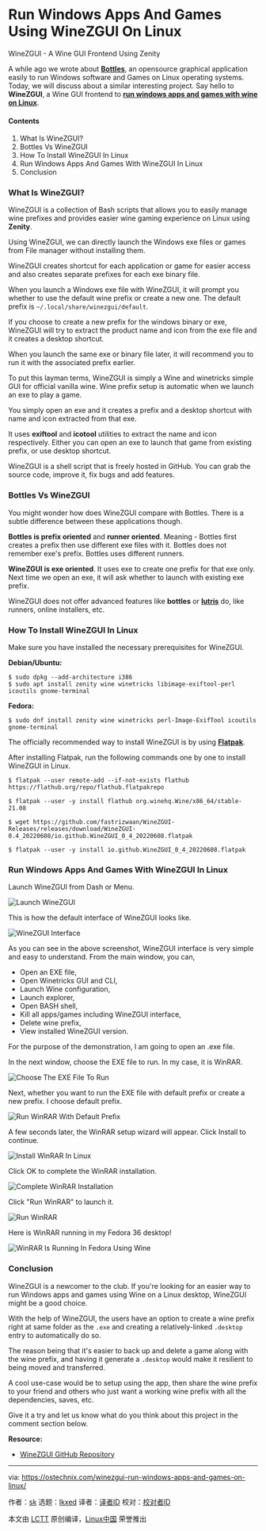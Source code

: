 [#]: subject: "Run Windows Apps And Games Using WineZGUI On Linux"
[#]: via: "https://ostechnix.com/winezgui-run-windows-apps-and-games-on-linux/"
[#]: author: "sk https://ostechnix.com/author/sk/"
[#]: collector: "lkxed"
[#]: translator: "geekpi"
[#]: reviewer: " "
[#]: publisher: " "
[#]: url: " "

Run Windows Apps And Games Using WineZGUI On Linux
======
WineZGUI - A Wine GUI Frontend Using Zenity

A while ago we wrote about **[Bottles][1]**, an opensource graphical application easily to run Windows software and Games on Linux operating systems. Today, we will discuss about a similar interesting project. Say hello to **WineZGUI**, a Wine GUI frontend to **[run windows apps and games with wine on Linux][2]**.

#### Contents

1. What Is WineZGUI?
2. Bottles Vs WineZGUI
3. How To Install WineZGUI In Linux
4. Run Windows Apps And Games With WineZGUI In Linux
5. Conclusion

### What Is WineZGUI?

WineZGUI is a collection of Bash scripts that allows you to easily manage wine prefixes and provides easier wine gaming experience on Linux using **Zenity**.

Using WineZGUI, we can directly launch the Windows exe files or games from File manager without installing them.

WineZGUI creates shortcut for each application or game for easier access and also creates separate prefixes for each exe binary file.

When you launch a Windows exe file with WineZGUI, it will prompt you whether to use the default wine prefix or create a new one. The default prefix is `~/.local/share/winezgui/default`.

If you choose to create a new prefix for the windows binary or exe, WineZGUI will try to extract the product name and icon from the exe file and it creates a desktop shortcut.

When you launch the same exe or binary file later, it will recommend you to run it with the associated prefix earlier.

To put this layman terms, WineZGUI is simply a Wine and winetricks simple GUI for official vanilla wine. Wine prefix setup is automatic when we launch an exe to play a game.

You simply open an exe and it creates a prefix and a desktop shortcut with name and icon extracted from that exe.

It uses **exiftool** and **icotool** utilities to extract the name and icon respectively. Either you can open an exe to launch that game from existing prefix, or use desktop shortcut.

WineZGUI is a shell script that is freely hosted in GitHub. You can grab the source code, improve it, fix bugs and add features.

### Bottles Vs WineZGUI

You might wonder how does WineZGUI compare with Bottles. There is a subtle difference between these applications though.

**Bottles is prefix oriented** and **runner oriented**. Meaning - Bottles first creates a prefix then use different exe files with it. Bottles does not remember exe's prefix. Bottles uses different runners.

**WineZGUI is exe oriented**. It uses exe to create one prefix for that exe only. Next time we open an exe, it will ask whether to launch with existing exe prefix.

WineZGUI does not offer advanced features like **bottles** or **[lutris][3]** do, like runners, online installers, etc.

### How To Install WineZGUI In Linux

Make sure you have installed the necessary prerequisites for WineZGUI.

**Debian/Ubuntu:**

```
$ sudo dpkg --add-architecture i386
$ sudo apt install zenity wine winetricks libimage-exiftool-perl icoutils gnome-terminal
```

**Fedora:**

```
$ sudo dnf install zenity wine winetricks perl-Image-ExifTool icoutils gnome-terminal
```

The officially recommended way to install WineZGUI is by using **[Flatpak][4]**.

After installing Flatpak, run the following commands one by one to install WineZGUI in Linux.

```
$ flatpak --user remote-add --if-not-exists flathub https://flathub.org/repo/flathub.flatpakrepo
```

```
$ flatpak --user -y install flathub org.winehq.Wine/x86_64/stable-21.08
```

```
$ wget https://github.com/fastrizwaan/WineZGUI-Releases/releases/download/WineZGUI-0.4_20220608/io.github.WineZGUI_0_4_20220608.flatpak
```

```
$ flatpak --user -y install io.github.WineZGUI_0_4_20220608.flatpak
```

### Run Windows Apps And Games With WineZGUI In Linux

Launch WineZGUI from Dash or Menu.

![Launch WineZGUI][5]

This is how the default interface of WineZGUI looks like.

![WineZGUI Interface][6]

As you can see in the above screenshot, WineZGUI interface is very simple and easy to understand. From the main window, you can,

* Open an EXE file,
* Open Winetricks GUI and CLI,
* Launch Wine configuration,
* Launch explorer,
* Open BASH shell,
* Kill all apps/games including WineZGUI interface,
* Delete wine prefix,
* View installed WineZGUI version.

For the purpose of the demonstration, I am going to open an .exe file.

In the next window, choose the EXE file to run. In my case, it is WinRAR.

![Choose The EXE File To Run][7]

Next, whether you want to run the EXE file with default prefix or create a new prefix. I choose default prefix.

![Run WinRAR With Default Prefix][8]

A few seconds later, the WinRAR setup wizard will appear. Click Install to continue.

![Install WinRAR In Linux][9]

Click OK to complete the WinRAR installation.

![Complete WinRAR Installation][10]

Click "Run WinRAR" to launch it.

![Run WinRAR][11]

Here is WinRAR running in my Fedora 36 desktop!

![WinRAR Is Running In Fedora Using Wine][12]

### Conclusion

WineZGUI is a newcomer to the club. If you're looking for an easier way to run Windows apps and games using Wine on a Linux desktop, WineZGUI might be a good choice.

With the help of WineZGUI, the users have an option to create a wine prefix right at same folder as the `.exe` and creating a relatively-linked `.desktop` entry to automatically do so.

The reason being that it's easier to back up and delete a game along with the wine prefix, and having it generate a `.desktop` would make it resilient to being moved and transferred.

A cool use-case would be to setup using the app, then share the wine prefix to your friend and others who just want a working wine prefix with all the dependencies, saves, etc.

Give it a try and let us know what do you think about this project in the comment section below.

**Resource:**

* [WineZGUI GitHub Repository][13]

--------------------------------------------------------------------------------

via: https://ostechnix.com/winezgui-run-windows-apps-and-games-on-linux/

作者：[sk][a]
选题：[lkxed][b]
译者：[译者ID](https://github.com/译者ID)
校对：[校对者ID](https://github.com/校对者ID)

本文由 [LCTT](https://github.com/LCTT/TranslateProject) 原创编译，[Linux中国](https://linux.cn/) 荣誉推出

[a]: https://ostechnix.com/author/sk/
[b]: https://github.com/lkxed
[1]: https://ostechnix.com/run-windows-software-on-linux-with-bottles/
[2]: https://ostechnix.com/run-windows-games-softwares-ubuntu-16-04/
[3]: https://ostechnix.com/manage-games-using-lutris-linux/
[4]: https://ostechnix.com/how-to-install-and-use-flatpak-in-linux/
[5]: https://ostechnix.com/wp-content/uploads/2022/06/Launch-WineZGUI.png
[6]: https://ostechnix.com/wp-content/uploads/2022/06/WineZGUI-Interface.png
[7]: https://ostechnix.com/wp-content/uploads/2022/06/Choose-The-EXE-File-To-Run.png
[8]: https://ostechnix.com/wp-content/uploads/2022/06/Run-WinRAR-With-Default-Prefix.png
[9]: https://ostechnix.com/wp-content/uploads/2022/06/Install-WinRAR-In-Linux.png
[10]: https://ostechnix.com/wp-content/uploads/2022/06/Complete-WinRAR-Installation.png
[11]: https://ostechnix.com/wp-content/uploads/2022/06/Run-WinRAR.png
[12]: https://ostechnix.com/wp-content/uploads/2022/06/WinRAR-Is-Running-In-Fedora-Using-Wine.png
[13]: https://github.com/fastrizwaan/WineZGUI

